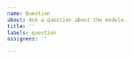```yaml
---
name: Question
about: Ask a question about the module.
title: ''
labels: question
assignees: ''

---
```


<!--

 **IMPORTANT!**
Please make sure to look for an answer to your question in our documentation before asking a question here.

If relevant to your question, provide nuxt-i18n configuration.

If you have a general question regarding nuxt-i18n use Discord `modules` channel. Thanks!

Documentation: https://i18n.nuxtjs.org/
Nuxt Discord: https://discord.nuxtjs.org/

-->
